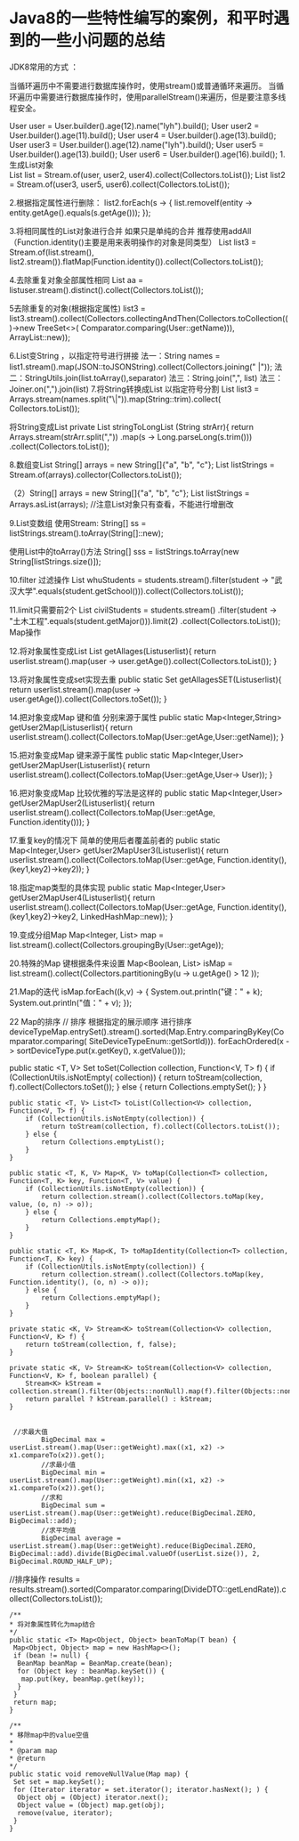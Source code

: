 # Java8的一些特性编写的案例，和平时遇到的一些小问题的总结



JDK8常用的方式   ：

当循环遍历中不需要进行数据库操作时，使用stream()或普通循环来遍历。
当循环遍历中需要进行数据库操作时，使用parallelStream()来遍历，但是要注意多线程安全。

User user = User.builder().age(12).name("lyh").build();
        User user2 = User.builder().age(11).build();
        User user4 = User.builder().age(13).build();
        User user3 = User.builder().age(12).name("lyh").build();
        User user5 = User.builder().age(13).build();
        User user6 = User.builder().age(16).build();
1.生成List对象   
List<User> list = Stream.of(user, user2, user4).collect(Collectors.toList());
List<User> list2 = Stream.of(user3, user5, user6).collect(Collectors.toList());

2.根据指定属性进行删除：
 list2.forEach(s -> { list.removeIf(entity -> entity.getAge().equals(s.getAge())); });
 
 
3.将相同属性的List对象进行合并  如果只是单纯的合并 推荐使用addAll   （Function.identity()主要是用来表明操作的对象是同类型）
 List<User> list3 = Stream.of(list.stream(), list2.stream()).flatMap(Function.identity()).collect(Collectors.toList());

4.去除重复对象全部属性相同
List<User> aa = listuser.stream().distinct().collect(Collectors.toList());

5去除重复的对象(根据指定属性)
list3 = list3.stream().collect(Collectors.collectingAndThen(Collectors.toCollection(()->new TreeSet<>(
Comparator.comparing(User::getName))), ArrayList::new));

6.List<Object>变String ，以指定符号进行拼接 法一：String names = list1.stream().map(JSON::toJSONString).collect(Collectors.joining("
|")); 法二：StringUtils.join(list.toArray(),separator)
法三：String.join(",", list)
法三：Joiner.on(",").join(list)
7.将String转换成List<String> 以指定符号分割 List<String> list3 = Arrays.stream(names.split("\\|")).map(String::trim).collect(
Collectors.toList());

将String变成List<Long>
private List<Long> stringToLongList (String strArr){ return Arrays.stream(strArr.split(","))
.map(s -> Long.parseLong(s.trim()))
.collect(Collectors.toList());

8.数组变List
String[] arrays = new String[]{"a", "b", "c"};
List<String> listStrings = Stream.of(arrays).collector(Collectors.toList());

（2）String[] arrays = new String[]{"a", "b", "c"};
     List<String> listStrings = Arrays.asList(arrays); //注意List对象只有查看，不能进行增删改

9.List变数组
使用Stream:
String[] ss = listStrings.stream().toArray(String[]::new);
 
使用List中的toArray()方法
String[] sss = listStrings.toArray(new String[listStrings.size()]);

10.filter 过滤操作
List<Student> whuStudents = students.stream().filter(student -> "武汉大学".equals(student.getSchool())).collect(Collectors.toList());

11.limit只需要前2个
List<Student> civilStudents = students.stream()
                                    .filter(student -> "土木工程".equals(student.getMajor())).limit(2)
                                    .collect(Collectors.toList());
Map操作  
                                
12.将对象属性变成List
List<Integer> getAllages(List<User>userlist){
        return  userlist.stream().map(user -> user.getAge()).collect(Collectors.toList());
    }
    
13.将对象属性变成set实现去重
public static Set<Integer> getAllagesSET(List<User>userlist){
        return  userlist.stream().map(user -> user.getAge()).collect(Collectors.toSet());
    }
    
14.把对象变成Map  键和值 分别来源于属性 
    public static Map<Integer,String> getUser2Map(List<User>userlist){
        return userlist.stream().collect(Collectors.toMap(User::getAge,User::getName));
    }
    
15.把对象变成Map  键来源于属性
    public static Map<Integer,User> getUser2MapUser(List<User>userlist){
    return userlist.stream().collect(Collectors.toMap(User::getAge,User-> User));
    }
    
16.把对象变成Map   比较优雅的写法是这样的
    public static Map<Integer,User> getUser2MapUser2(List<User>userlist){
        return userlist.stream().collect(Collectors.toMap(User::getAge, Function.identity()));
    }
    
17.重复key的情况下 简单的使用后者覆盖前者的
    public static Map<Integer,User> getUser2MapUser3(List<User>userlist){
        return userlist.stream().collect(Collectors.toMap(User::getAge, Function.identity(),(key1,key2)->key2));
    }
  
18.指定map类型的具体实现
    public static Map<Integer,User> getUser2MapUser4(List<User>userlist){
        return userlist.stream().collect(Collectors.toMap(User::getAge, Function.identity(),(key1,key2)->key2, LinkedHashMap::new));
    }
    
19.变成分组Map
Map<Integer, List<User>> map = list.stream().collect(Collectors.groupingBy(User::getAge));

20.特殊的Map 键根据条件来设置 Map<Boolean, List<User>> isMap = list.stream().collect(Collectors.partitioningBy(u -> u.getAge() >
12 ));

21.Map的迭代 isMap.forEach((k,v) -> { System.out.println("键：" + k); System.out.println("值：" + v); });

22 Map的排序 // 排序 根据指定的展示顺序 进行排序 deviceTypeMap.entrySet().stream().sorted(Map.Entry.comparingByKey(Comparator.comparing(
SiteDeviceTypeEnum::getSortId))). forEachOrdered(x -> sortDeviceType.put(x.getKey(), x.getValue()));

public static <T, V> Set<T> toSet(Collection<V> collection, Function<V, T> f) { if (CollectionUtils.isNotEmpty(
collection)) { return toStream(collection, f).collect(Collectors.toSet()); } else { return Collections.emptySet(); }
    }

    public static <T, V> List<T> toList(Collection<V> collection, Function<V, T> f) {
        if (CollectionUtils.isNotEmpty(collection)) {
            return toStream(collection, f).collect(Collectors.toList());
        } else {
            return Collections.emptyList();
        }
    }

    public static <T, K, V> Map<K, V> toMap(Collection<T> collection, Function<T, K> key, Function<T, V> value) {
        if (CollectionUtils.isNotEmpty(collection)) {
            return collection.stream().collect(Collectors.toMap(key, value, (o, n) -> o));
        } else {
            return Collections.emptyMap();
        }
    }

    public static <T, K> Map<K, T> toMapIdentity(Collection<T> collection, Function<T, K> key) {
        if (CollectionUtils.isNotEmpty(collection)) {
            return collection.stream().collect(Collectors.toMap(key, Function.identity(), (o, n) -> o));
        } else {
            return Collections.emptyMap();
        }
    }

    private static <K, V> Stream<K> toStream(Collection<V> collection, Function<V, K> f) {
        return toStream(collection, f, false);
    }

    private static <K, V> Stream<K> toStream(Collection<V> collection, Function<V, K> f, boolean parallel) {
        Stream<K> kStream = collection.stream().filter(Objects::nonNull).map(f).filter(Objects::nonNull);
        return parallel ? kStream.parallel() : kStream;
    }
    
    
     //求最大值
            BigDecimal max = userList.stream().map(User::getWeight).max((x1, x2) -> x1.compareTo(x2)).get();
            //求最小值
            BigDecimal min = userList.stream().map(User::getWeight).min((x1, x2) -> x1.compareTo(x2)).get();
            //求和
            BigDecimal sum = userList.stream().map(User::getWeight).reduce(BigDecimal.ZERO, BigDecimal::add);
            //求平均值
            BigDecimal average = userList.stream().map(User::getWeight).reduce(BigDecimal.ZERO, BigDecimal::add).divide(BigDecimal.valueOf(userList.size()), 2, BigDecimal.ROUND_HALF_UP);

//排序操作
            results = results.stream().sorted(Comparator.comparing(DivideDTO::getLendRate)).collect(Collectors.toList());

    /**
    * 将对象属性转化为map结合
    */
    public static <T> Map<Object, Object> beanToMap(T bean) {
     Map<Object, Object> map = new HashMap<>();
     if (bean != null) {
      BeanMap beanMap = BeanMap.create(bean);
      for (Object key : beanMap.keySet()) {
       map.put(key, beanMap.get(key));
      }
     }
     return map;
    }
    
    /**
    * 移除map中的value空值
    *
    * @param map
    * @return
    */
    public static void removeNullValue(Map map) {
     Set set = map.keySet();
     for (Iterator iterator = set.iterator(); iterator.hasNext(); ) {
      Object obj = (Object) iterator.next();
      Object value = (Object) map.get(obj);
      remove(value, iterator);
     }
    }